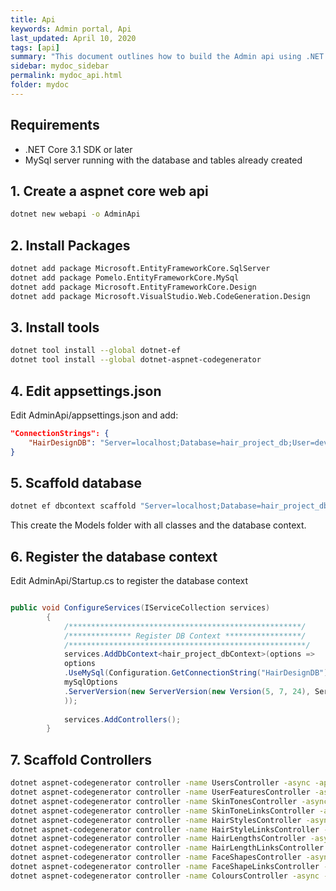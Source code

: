 ```yaml
---
title: Api
keywords: Admin portal, Api
last_updated: April 10, 2020
tags: [api]
summary: "This document outlines how to build the Admin api using .NET core 3.1"
sidebar: mydoc_sidebar
permalink: mydoc_api.html
folder: mydoc
---
```


## Requirements
- .NET Core 3.1 SDK or later
- MySql server running with the database and tables already created

## 1. Create a aspnet core web api

```bash
dotnet new webapi -o AdminApi
```

## 2. Install Packages
```bash
dotnet add package Microsoft.EntityFrameworkCore.SqlServer
dotnet add package Pomelo.EntityFrameworkCore.MySql
dotnet add package Microsoft.EntityFrameworkCore.Design
dotnet add package Microsoft.VisualStudio.Web.CodeGeneration.Design
```

## 3. Install tools
```bash
dotnet tool install --global dotnet-ef
dotnet tool install --global dotnet-aspnet-codegenerator
```

## 4. Edit appsettings.json
Edit AdminApi/appsettings.json and add:
```json
"ConnectionStrings": {
    "HairDesignDB": "Server=localhost;Database=hair_project_db;User=dev_admin;Password=administrator;"
}
```


## 5. Scaffold database

```bash
dotnet ef dbcontext scaffold "Server=localhost;Database=hair_project_db;User=dev_admin;Password=administrator;TreatTinyAsBoolean=true;" "Pomelo.EntityFrameworkCore.MySql" -o Models
```

This create the Models folder with all classes and the database context.

## 6. Register the database context

Edit AdminApi/Startup.cs to register the database context

```c#

public void ConfigureServices(IServiceCollection services)
        {
            /****************************************************/
            /************** Register DB Context *****************/
            /*****************************************************/
            services.AddDbContext<hair_project_dbContext>(options =>
            options
            .UseMySql(Configuration.GetConnectionString("HairDesignDB"), mySqlOptions =>
            mySqlOptions
            .ServerVersion(new ServerVersion(new Version(5, 7, 24), ServerType.MySql))
            ));
            
            services.AddControllers();
        }
```


## 7. Scaffold Controllers
```bash
dotnet aspnet-codegenerator controller -name UsersController -async -api -m Users -dc hair_project_dbContext -outDir Controllers
dotnet aspnet-codegenerator controller -name UserFeaturesController -async -api -m UserFeatures -dc hair_project_dbContext -outDir Controllers
dotnet aspnet-codegenerator controller -name SkinTonesController -async -api -m SkinTones -dc hair_project_dbContext -outDir Controllers
dotnet aspnet-codegenerator controller -name SkinToneLinksController -async -api -m SkinToneLinks -dc hair_project_dbContext -outDir Controllers
dotnet aspnet-codegenerator controller -name HairStylesController -async -api -m HairStyles -dc hair_project_dbContext -outDir Controllers
dotnet aspnet-codegenerator controller -name HairStyleLinksController -async -api -m HairStyleLinks -dc hair_project_dbContext -outDir Controllers
dotnet aspnet-codegenerator controller -name HairLengthsController -async -api -m HairLengths -dc hair_project_dbContext -outDir Controllers
dotnet aspnet-codegenerator controller -name HairLengthLinksController -async -api -m HairLengthLinks -dc hair_project_dbContext -outDir Controllers
dotnet aspnet-codegenerator controller -name FaceShapesController -async -api -m FaceShapes -dc hair_project_dbContext -outDir Controllers
dotnet aspnet-codegenerator controller -name FaceShapeLinksController -async -api -m FaceShapeLinks -dc hair_project_dbContext -outDir Controllers
dotnet aspnet-codegenerator controller -name ColoursController -async -api -m Colours -dc hair_project_dbContext -outDir Controllers
```

